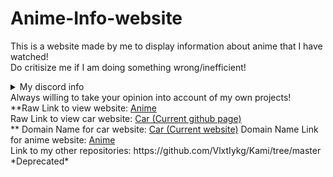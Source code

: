 # Anime-Info-website
This is a website made by me to display information about anime that I have watched! <br>
Do critisize me if I am doing something wrong/inefficient! <br>
<details><summary>My discord info</summary>📞📖 How to reach me: Add me on Discord @ Kami#7715 or join discord.gg/sbs and ping me!<br>
  💬 Ask me about something on discord, I may answer it!<br></details>
Always willing to take your opinion into account of my own projects! <br>
**Raw Link to view website: <a href="https://vlxtiykg.github.io/Anime-Info-website/" target="_blank">Anime</a> <br>
Raw Link to view car website: <a href="https://github.com/VlxtIykg/Rws_Car_Website/">Car (Current github page)</a> <br>**
Domain Name for car website: <a href="http://car.kami-x.tk/" target="_blank">Car (Current website)</a>
Domain Name Link for anime website: <a href="http://aws.kami-x.tk/" target="_blank">Anime</a> <br>
Link to my other repositories: https://github.com/VlxtIykg/Kami/tree/master *Deprecated*
